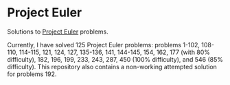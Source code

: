 # Project Euler

Solutions to [Project Euler](http://projecteuler.net) problems.

Currently, I have solved 125 Project Euler problems: problems 1-102, 108-110, 114-115, 121, 124, 127, 135-136, 141,
144-145, 154, 162, 177 (with 80% difficulty), 182, 196, 199, 233, 243, 287, 450 (100% difficulty), and 546 (85%
difficulty). This repository also contains a non-working attempted solution for problems 192.
